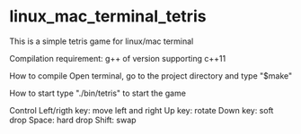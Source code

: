 # linux_mac_terminal_tetris

This is a simple tetris game for linux/mac terminal

Compilation requirement:
g++ of version supporting c++11

How to compile
Open terminal, go to the project directory and type "$make"
    
How to start
type "./bin/tetris" to start the game

Control
Left/rigth key: move left and right
Up key: rotate
Down key: soft drop
Space: hard drop
Shift: swap

